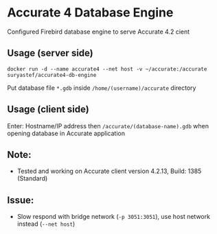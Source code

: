 # Accurate 4 Database Engine

Configured Firebird database engine to serve Accurate 4.2 cient

## Usage (server side)

```
docker run -d --name accurate4 --net host -v ~/accurate:/accurate suryastef/accurate4-db-engine
```

Put database file `*.gdb` inside `/home/(username)/accurate` directory

## Usage (client side)

Enter: Hostname/IP address then `/accurate/(database-name).gdb` when opening database in Accurate application


## Note:
 - Tested and working on Accurate client version 4.2.13, Build: 1385 (Standard)

## Issue:
 - Slow respond with bridge network (`-p 3051:3051`), use host network instead (`--net host`)
